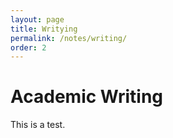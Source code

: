 ```yaml
---
layout: page
title: Writying
permalink: /notes/writing/
order: 2
---
```


# Academic Writing

This is a test.
